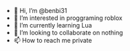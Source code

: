 - 👋 Hi, I’m @benbi31
- 👀 I’m interested in proggraming roblox
- 🌱 I’m currently learning Lua
- 💞️ I’m looking to collaborate on nothing
- 📫 How to reach me private

<!---
benbi31/benbi31 is a ✨ special ✨ repository because its `README.md` (this file) appears on your GitHub profile.
You can click the Preview link to take a look at your changes.
--->
